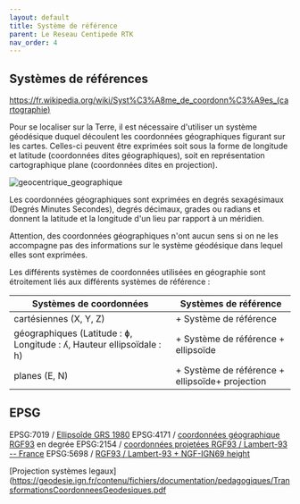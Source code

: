```yaml
---
layout: default
title: Système de référence
parent: Le Reseau Centipede RTK
nav_order: 4
---
```


## Systèmes de références

https://fr.wikipedia.org/wiki/Syst%C3%A8me_de_coordonn%C3%A9es_(cartographie)

Pour se localiser sur la Terre, il est nécessaire d'utiliser un système géodésique duquel découlent les coordonnées géographiques figurant sur les cartes. Celles-ci peuvent être exprimées soit sous la forme de longitude et latitude (coordonnées dites géographiques), soit en représentation cartographique plane (coordonnées dites en projection).

![geocentrique_geographique](https://jancelin.github.io/docs-centipedeRTK/assets/images/rtkconv/systemetellipsoide.png)

Les coordonnées géographiques sont exprimées en degrés sexagésimaux (Degrés Minutes Secondes), degrés décimaux, grades ou radians et donnent la latitude et la longitude d'un lieu par rapport à un méridien.

Attention, des coordonnées géographiques n'ont aucun sens si on ne les accompagne pas des informations sur le système géodésique dans lequel elles sont exprimées.

Les différents systèmes de coordonnées utilisées en géographie sont étroitement liés aux différents systèmes de référence : 

|Systèmes de coordonnées|Systèmes de référence|
|---|---|
|cartésiennes (X, Y, Z) 	|+ Système de référence|
|géographiques (Latitude : ɸ, Longitude : ʎ, Hauteur ellipsoïdale : h)|+ Système de référence + ellipsoïde|
|planes (E, N)|+ Système de référence + ellipsoïde+ projection |

## EPSG

EPSG:7019 / [Ellipsoîde GRS 1980](https://epsg.io/7019-ellipsoid)
EPSG:4171 / [coordonnées géographique RGF93](https://epsg.io/4171) en degrée
EPSG:2154 / [coordonnées projetées RGF93 / Lambert-93 -- France](https://epsg.io/2154)
EPSG:5698 / [RGF93 / Lambert-93 + NGF-IGN69 height](https://epsg.io/5698)

[Projection systèmes legaux](https://geodesie.ign.fr/contenu/fichiers/documentation/pedagogiques/TransformationsCoordonneesGeodesiques.pdf
